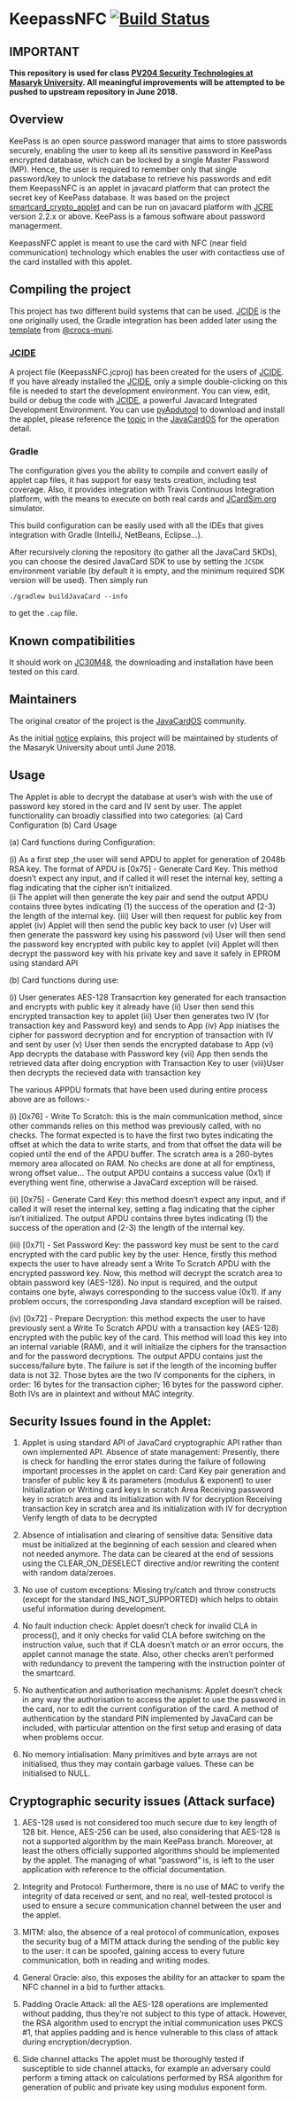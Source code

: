 # KeepassNFC [![Build Status](https://travis-ci.org/JavaCardSpot-dev/KeepassNFCApplet.svg?branch=master)](https://travis-ci.org/JavaCardSpot-dev/KeepassNFCApplet)
## IMPORTANT
**This repository is used for class [PV204 Security Technologies at Masaryk University](https://is.muni.cz/auth/predmety/predmet?lang=en;setlang=en;pvysl=3141746). All meaningful improvements will be attempted to be pushed to upstream repository in June 2018.**

## Overview
KeePass is an open source password manager that aims to store passwords securely, enabling the user to keep all its sensitive password in KeePass encrypted database, which can be locked by a single Master Password (MP). Hence, the user is required to remember only that single password/key to unlock the database to retrieve his passwords and edit them
KeepassNFC is an applet in javacard platform that can protect the secret key of KeePass database. It was based on the project [smartcard_crypto_applet](https://github.com/nfd/smartcard_crypto_applet) and can be run on javacard platform with [JCRE](http://javacardos.com/wiki/index.php/home/index/index/model/jcre/app_name/JCRESpec01intro.html?ws=github&prj=KeepassNFC) version 2.2.x or above.
KeePass is a famous software about password managerment.

KeepassNFC applet is meant to use the card with NFC (near field communication) technology which enables the user with contactless use of the card installed with this applet.

## Compiling the project
This project has two different build systems that can be used. [JCIDE](#jcide) is the one originally used, the Gradle integration has been added later using the [template](https://github.com/crocs-muni/javacard-gradle-template-edu) from [@crocs-muni](https://github.com/crocs-muni/).

### [JCIDE](http://www.javacardos.com/tools/index.html?ws=github&prj=KeepassNFC#JCIDE)
A project file (KeepassNFC.jcproj) has been created for the users of [JCIDE](http://www.javacardos.com/tools/index.html?ws=github&prj=KeepassNFC#JCIDE). If you have already installed the [JCIDE](http://www.javacardos.com/tools/index.html?ws=github&prj=KeepassNFC#JCIDE), only a simple double-clicking on this file is needed to start the development environment.
You can view, edit, build or debug the code with [JCIDE](http://www.javacardos.com/tools/index.html?ws=github&prj=KeepassNFC#JCIDE), a powerful Javacard Integrated Development Environment.
You can use [pyApdutool](http://javacardos.com/tools/index.html?ws=github&prj=KeepassNFC#pyApduTool) to download and install the applet, please reference the [topic](http://javacardos.com/javacardforum/viewtopic.php?f=3&t=38&ws=github&prj=KeepassNFC) in the [JavaCardOS](http://javacardos.com/javacardforum/?ws=github&prj=KeepassNFC) for the operation detail.

### Gradle
The configuration gives you the ability to compile and convert easily of applet cap files, it has support for easy tests creation, including test coverage.
Also, it provides integration with Travis Continuous Integration platform, with the means to execute on both real cards and [JCardSim.org](https://jcardsim.org/) simulator.

This build configuration can be easily used with all the IDEs that gives integration with Gradle (IntelliJ, NetBeans, Eclipse...).

After recursively cloning the repository (to gather all the JavaCard SKDs), you can choose the desired JavaCard SDK to use by setting the `JCSDK` environment variable (by default it is empty, and the minimum required SDK version will be used). Then simply run
```
./gradlew buildJavaCard --info
```
to get the `.cap` file.

## Known compatibilities
It should work on [JC30M48](http://www.javacardos.com/store/javacard-jc30m48cr.php?ws=github&prj=KeepassNFC), the downloading and installation have been tested on this card.

## Maintainers
The original creator of the project is the [JavaCardOS](http://www.javacardos.com/) community.

As the initial [notice](#important) explains, this project will be maintained by students of the Masaryk University about until June 2018.

##  Usage
The Applet is able to decrypt the database at user’s wish with the use of password key stored in the card and IV sent by user.
The applet functionality can broadly classified into two categories:
(a) Card Configuration
(b) Card Usage

(a) Card functions during Configuration:

(i)   As a first step ,the user will send APDU to applet for generation of 2048b RSA key. The format of APDU is [0x75] - Generate Card Key. This method doesn’t expect any input, and if called it will reset the internal key, setting a flag indicating that the cipher isn’t initialized.   
(ii   The applet will then generate the key pair and send the output APDU contains three bytes indicating (1) the success of the operation and (2-3) the length of the internal key.
(iii) User will then request for public key from applet
(iv)  Applet will then send the public key back to user
(v)   User will then generate the password key using his password 
(vi)  User will then send the password key encrypted with public key to applet
(vii) Applet will then decrypt the password key with his private key and save it safely in EPROM using standard API

(b) Card functions during use:

  
(i)   User generates AES-128 Transacrtion key generated for each transaction and encrypts with public key it already have
(ii)  User then send this encrypted transaction key to applet
(iii) User then generates two IV (for transaction key and Password key) and sends to App
(iv)  App iniatises the cipher for password decryption and for encryption of transaction with IV and sent by user
(v)   User then sends the encrypted database to App
(vi)  App decrypts the database with Password key 
(vii) App then sends the retrieved data after doing encryption with Transaction Key to user
(viii)User then decrypts the recieved data with transaction key

The various APPDU formats that have been used during entire process above are as follows:-

(i)  [0x76] - Write To Scratch: this is the main communication method, since other commands relies on this method was previously called, 
with no checks. The format expected is to have the first two bytes indicating the offset at which the data to write starts, and from 
that offset the data will be copied until the end of the APDU buffer. The scratch area is a 260-bytes memory area allocated on RAM. No checks are done at all for emptiness, wrong offset value… The output APDU contains a success value (0x1) if everything went fine, otherwise a JavaCard exception will be raised.

(ii)  [0x75] - Generate Card Key: this method doesn’t expect any input, and if called it will reset the internal key, setting a flag indicating that the cipher isn’t initialized. The output APDU contains three bytes indicating (1) the success of the operation and (2-3) the length of the internal key.

(iii) [0x71] - Set Password Key: the password key must be sent to the card encrypted with the card public key by the user. Hence, firstly this 
method expects the user to have already sent a Write To Scratch APDU with the encrypted password key. Now, this method will decrypt the scratch area to obtain password key (AES-128). 
No input is required, and the output contains one byte, always corresponding to the success value (0x1). If any problem occurs, the corresponding Java standard exception will be raised.

(iv)  [0x72] - Prepare Decryption: this method expects the user to have previously sent a Write To Scratch APDU with a transaction key (AES-128) encrypted with the public key of the card. This method will load this key into an internal variable (RAM), and it will initialize the ciphers for the transaction and for the password decryptions. The output APDU contains just the success/failure byte. 
The failure is set if the length of the incoming buffer data is not 32. Those bytes are the two IV components for the ciphers, 
in order: 16 bytes for the transaction cipher; 16 bytes for the password cipher. 
Both IVs are in plaintext and without MAC integrity.

## Security Issues found in the Applet:
1. Applet is using standard API of JavaCard cryptographic API rather than own implemented API.
Absence of state management: Presently, there is check for handling the error states during the failure of following important processes in the applet on card:
    Card Key pair generation and transfer of public key & its parameters (modulus & exponent) to user
    Initialization or Writing card keys in scratch Area
    Receiving password key in scratch area and its initialization with IV for decryption
    Receiving transaction key in scratch area and its initialization with IV for decryption
    Verify length of data to be decrypted 

2. Absence of intialisation and clearing of sensitive data: Sensitive data must be initialized at the beginning of each session and cleared when not needed anymore. The data can be cleared at the end of sessions using the CLEAR_ON_DESELECT directive and/or rewriting the content with random data/zeroes.
    
3. No use of custom exceptions: Missing try/catch and throw constructs (except for the standard INS_NOT_SUPPORTED) which helps to obtain useful information during development.

4. No fault induction check: Applet doesn’t check for invalid CLA in process(), and it only checks for valid CLA before switching on the instruction value, such that if CLA doesn’t match or an error occurs, the applet cannot manage the state. Also, other checks aren’t performed with redundancy to prevent the tampering with the instruction pointer of the smartcard.

5. No authentication and authorisation mechanisms: Applet doesn’t check in any way the authorisation to access the applet to use the password in the card, nor to edit the current configuration of the card. A method of authentication by the standard PIN implemented by JavaCard can be included, with particular attention on the first setup and erasing of data when problems occur.
    
6. No memory intialisation: Many primitives and byte arrays are not initialised, thus they may contain garbage values. These can be initialised to NULL.

## Cryptographic security issues (Attack surface)
1. AES-128 used is not considered too much secure due to key length of 128 bit. Hence, AES-256 can be used, also considering that AES-128 is not a supported algorithm by the main KeePass branch. Moreover, at least the others officially supported algorithms should be implemented by the applet. The managing of what “password” is, is left to the user application with reference to the official documentation.

2. Integrity and Protocol: Furthermore, there is no use of MAC to verify the integrity of data received or sent, and no real, well-tested protocol is used to ensure a secure communication channel between the user and the applet.

3. MITM: also, the absence of a real protocol of communication, exposes the security bug of a MITM attack during the sending of the public key to the user: it can be spoofed, gaining access to every future communication, both in reading and writing modes.

4. General Oracle: also, this exposes the ability for an attacker to spam the NFC channel in a bid to further attacks.

5. Padding Oracle Attack: all the AES-128 operations are implemented without padding, thus they’re not subject to this type of attack. However, the RSA algorithm used to encrypt the initial communication uses PKCS #1, that applies padding and is hence vulnerable to this class of attack during encryption/decryption.

6. Side channel attacks
The applet must be thoroughly tested if susceptible to side channel attacks, for example an adversary could perform a timing attack on calculations performed by RSA algorithm for generation of public and private key using modulus exponent form.

